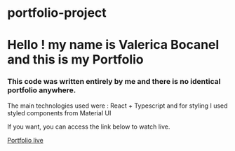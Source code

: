 # portfolio-project
<h1>Hello ! my name is Valerica Bocanel and this is my Portfolio </h1>
<h3>This code was written entirely by me and there is no identical portfolio anywhere.</h3>
<p>The main technologies used were : React + Typescript and for styling I used styled components from Material UI</p>
<p>If you want, you can access the link below to watch live.</p>
<a href="https://valerica-bocanel-portfolio.netlify.app/">Portfolio live</a>

